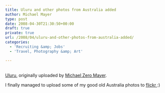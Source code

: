 ```yaml
---
title: Uluru and other photos from Australia added
author: Michael Mayer
type: post
date: 2008-04-30T21:30:50+00:00
draft: true
private: true
url: /2008/04/uluru-and-other-photos-from-australia-added/
categories:
  - 'Recruiting &amp; Jobs'
  - 'Travel, Photography &amp; Art'

---
```

<div class="flickr-frame">
  <a href="http://www.flickr.com/photos/michael_mayer/sets/72157604809074348/show/" title="photo sharing"><img src="http://farm3.static.flickr.com/2242/2453943759_a7ebd195e8.jpg" class="flickr-photo" alt="" /></a><br /> <br /> <span class="flickr-caption"><a href="http://www.flickr.com/photos/michael_mayer/2453943759/">Uluru</a>, originally uploaded by <a href="http://www.flickr.com/people/michael_mayer/">Michael Zero Mayer</a>.</span>
</div>

<p class="flickr-yourcomment">
  I finally managed to upload some of my good old Australia photos to <a href="http://www.flickr.com/photos/michael_mayer/sets/72157604809074348/show/">flickr </a> :)
</p>